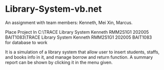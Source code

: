 # Library-System-vb.net
An assignment with team members: Kenneth, Mei Xin, Marcus.

Place Project In
C:\TRACE Library System Kenneth RMM2S1G1 202005 BAIT1083\TRACE Library System Kenneth RMM2S1G1 202005 BAIT1083\
for database to work

It is a simulation of a library system that allow user to insert students, staffs, and books info in it, and manage borrow and return function.
A summary report can be shown by clicking it in the menu given.

